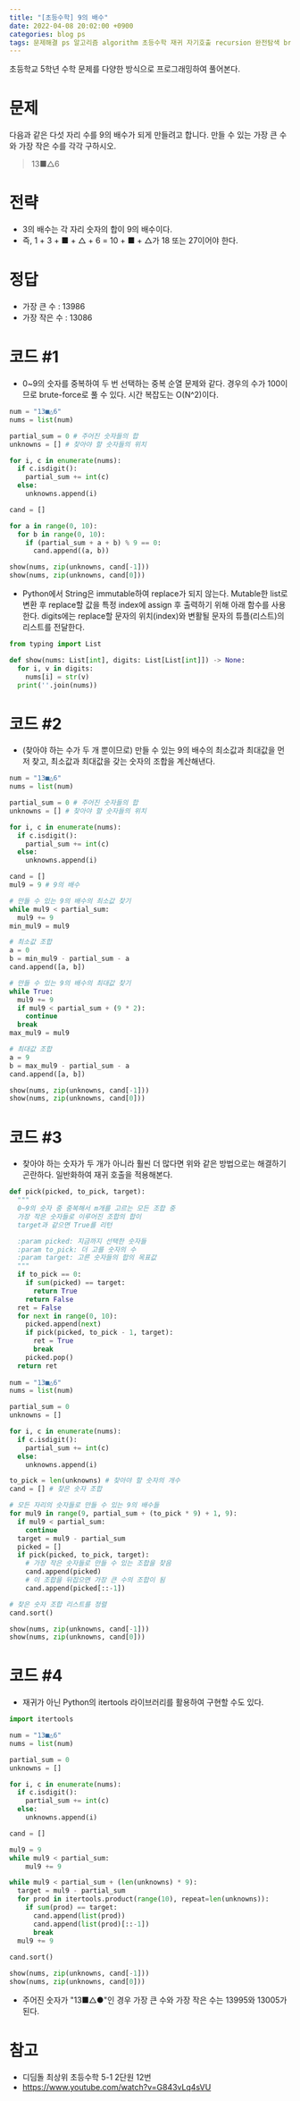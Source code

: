```yaml
---
title: "[초등수학] 9의 배수"
date: 2022-04-08 20:02:00 +0900
categories: blog ps
tags: 문제해결 ps 알고리즘 algorithm 초등수학 재귀 자기호출 recursion 완전탐색 brute-force
---
```


초등학교 5학년 수학 문제를 다양한 방식으로 프로그래밍하여 풀어본다.

# 문제
다음과 같은 다섯 자리 수를 9의 배수가 되게 만들려고 합니다. 만들 수 있는 가장 큰 수와 가장 작은 수를 각각 구하시오.
  > 13■△6

# 전략
* 3의 배수는 각 자리 숫자의 합이 9의 배수이다.
* 즉, 1 + 3 + ■ + △ + 6 = 10 + ■ + △가 18 또는 27이어야 한다.

# 정답
* 가장 큰 수 : 13986
* 가장 작은 수 : 13086

# 코드 #1  
* 0~9의 숫자를 중복하여 두 번 선택하는 중복 순열 문제와 같다. 경우의 수가 100이므로 brute-force로 풀 수 있다. 시간 복잡도는 O(N^2)이다.

```python
num = "13■△6"
nums = list(num)

partial_sum = 0 # 주어진 숫자들의 합
unknowns = [] # 찾아야 할 숫자들의 위치

for i, c in enumerate(nums):
  if c.isdigit():
    partial_sum += int(c)
  else:
    unknowns.append(i)

cand = []

for a in range(0, 10):
  for b in range(0, 10):
    if (partial_sum + a + b) % 9 == 0:
      cand.append((a, b))

show(nums, zip(unknowns, cand[-1]))
show(nums, zip(unknowns, cand[0]))
```

* Python에서 String은 immutable하여 replace가 되지 않는다. Mutable한 list로 변환 후 replace할 값을 특정 index에 assign 후 출력하기 위해 아래 함수를 사용한다. digits에는 replace할 문자의 위치(index)와 변활될 문자의 튜플(리스트)의 리스트를 전달한다.

```python
from typing import List

def show(nums: List[int], digits: List[List[int]]) -> None:
  for i, v in digits:
    nums[i] = str(v)
  print(''.join(nums))
```

# 코드 #2
* (찾아야 하는 수가 두 개 뿐이므로) 만들 수 있는 9의 배수의 최소값과 최대값을 먼저 찾고, 최소값과 최대값을 갖는 숫자의 조합을 계산해낸다.

```python
num = "13■△6"
nums = list(num)

partial_sum = 0 # 주어진 숫자들의 합
unknowns = [] # 찾아야 할 숫자들의 위치

for i, c in enumerate(nums):
  if c.isdigit():
    partial_sum += int(c)
  else:
    unknowns.append(i)

cand = []
mul9 = 9 # 9의 배수

# 만들 수 있는 9의 배수의 최소값 찾기
while mul9 < partial_sum:
  mul9 += 9
min_mul9 = mul9

# 최소값 조합
a = 0
b = min_mul9 - partial_sum - a
cand.append([a, b])

# 만들 수 있는 9의 배수의 최대값 찾기
while True:
  mul9 += 9
  if mul9 < partial_sum + (9 * 2):
    continue
  break
max_mul9 = mul9

# 최대값 조합
a = 9
b = max_mul9 - partial_sum - a
cand.append([a, b])

show(nums, zip(unknowns, cand[-1]))
show(nums, zip(unknowns, cand[0]))
```

# 코드 #3
* 찾아야 하는 숫자가 두 개가 아니라 훨씬 더 많다면 위와 같은 방법으로는 해결하기 곤란하다. 일반화하여 재귀 호출을 적용해본다.

```python
def pick(picked, to_pick, target):
  """ 
  0~9의 숫자 중 중복해서 m개를 고르는 모든 조합 중
  가장 작은 숫자들로 이루어진 조합의 합이 
  target과 같으면 True를 리턴

  :param picked: 지금까지 선택한 숫자들
  :param to_pick: 더 고를 숫자의 수
  :param target: 고른 숫자들의 합의 목표값
  """
  if to_pick == 0:
    if sum(picked) == target:
      return True
    return False
  ret = False
  for next in range(0, 10):
    picked.append(next)
    if pick(picked, to_pick - 1, target):
      ret = True
      break
    picked.pop()
  return ret
  
num = "13■△6"
nums = list(num)

partial_sum = 0
unknowns = []

for i, c in enumerate(nums):
  if c.isdigit():
    partial_sum += int(c)
  else:
    unknowns.append(i)

to_pick = len(unknowns) # 찾아야 할 숫자의 개수
cand = [] # 찾은 숫자 조합

# 모든 자리의 숫자들로 만들 수 있는 9의 배수들
for mul9 in range(9, partial_sum + (to_pick * 9) + 1, 9):
  if mul9 < partial_sum:
    continue
  target = mul9 - partial_sum
  picked = []
  if pick(picked, to_pick, target):
    # 가장 작은 숫자들로 만들 수 있는 조합을 찾음
    cand.append(picked)
    # 이 조합을 뒤집으면 가장 큰 수의 조합이 됨
    cand.append(picked[::-1])

# 찾은 숫자 조합 리스트를 정렬
cand.sort()

show(nums, zip(unknowns, cand[-1]))
show(nums, zip(unknowns, cand[0]))
```

# 코드 #4
* 재귀가 아닌 Python의 itertools 라이브러리를 활용하여 구현할 수도 있다.

```python
import itertools

num = "13■△6"
nums = list(num)

partial_sum = 0
unknowns = []

for i, c in enumerate(nums):
  if c.isdigit():
    partial_sum += int(c)
  else:
    unknowns.append(i)

cand = []

mul9 = 9
while mul9 < partial_sum:
    mul9 += 9

while mul9 < partial_sum + (len(unknowns) * 9):
  target = mul9 - partial_sum
  for prod in itertools.product(range(10), repeat=len(unknowns)):
    if sum(prod) == target:
      cand.append(list(prod))
      cand.append(list(prod)[::-1])
      break
  mul9 += 9
  
cand.sort()

show(nums, zip(unknowns, cand[-1]))
show(nums, zip(unknowns, cand[0]))
```

* 주어진 숫자가 "13■△●"인 경우 가장 큰 수와 가장 작은 수는 13995와 13005가 된다.

# 참고
* 디딤돌 최상위 초등수학 5-1 2단원 12번
* https://www.youtube.com/watch?v=G843vLq4sVU
